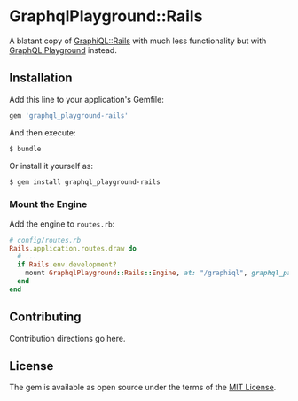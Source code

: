 # GraphqlPlayground::Rails
A blatant copy of [GraphiQL::Rails](https://github.com/rmosolgo/graphiql-rails) with much less functionality but with [GraphQL Playground](https://github.com/graphcool/graphql-playground) instead.

## Installation
Add this line to your application's Gemfile:

```ruby
gem 'graphql_playground-rails'
```

And then execute:
```bash
$ bundle
```

Or install it yourself as:
```bash
$ gem install graphql_playground-rails
```

### Mount the Engine

Add the engine to `routes.rb`:

```ruby
# config/routes.rb
Rails.application.routes.draw do
  # ...
  if Rails.env.development?
    mount GraphqlPlayground::Rails::Engine, at: "/graphiql", graphql_path: "/your/endpoint"
  end
end
```

## Contributing
Contribution directions go here.

## License
The gem is available as open source under the terms of the [MIT License](https://opensource.org/licenses/MIT).
